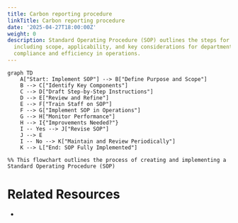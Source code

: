 ```yaml
---
title: Carbon reporting procedure
linkTitle: Carbon reporting procedure
date: '2025-04-27T18:00:00Z'
weight: 0
description: Standard Operating Procedure (SOP) outlines the steps for carbon reporting,
  including scope, applicability, and key considerations for departments to ensure
  compliance and efficiency in operations.
---
```



<!-- Unsupported block type: callout -->

<!-- Unsupported block type: column_list -->

```mermaid
graph TD
    A["Start: Implement SOP"] --> B["Define Purpose and Scope"]
    B --> C["Identify Key Components"]
    C --> D["Draft Step-by-Step Instructions"]
    D --> E["Review and Refine"]
    E --> F["Train Staff on SOP"]
    F --> G["Implement SOP in Operations"]
    G --> H["Monitor Performance"]
    H --> I{"Improvements Needed?"}
    I -- Yes --> J["Revise SOP"]
    J --> E
    I -- No --> K["Maintain and Review Periodically"]
    K --> L["End: SOP Fully Implemented"]

%% This flowchart outlines the process of creating and implementing a Standard Operating Procedure (SOP)
```

# Related Resources

- 
